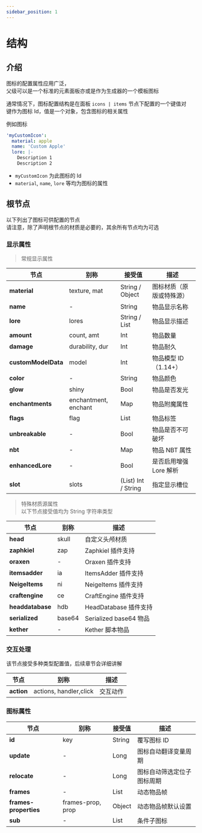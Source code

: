 ```yaml
---
sidebar_position: 1
---
```


# 结构

## 介绍

图标的配置属性应用广泛，  
父级可以是一个标准的元素面板亦或是作为生成器的一个模板图标

通常情况下，图标配置结构是在面板 `icons | items` 节点下配置的一个键值对  
键作为图标 Id，值是一个对象，包含图标的相关属性

例如图标
```yaml
'myCustomIcon':
  material: apple
  name: 'Custom Apple'
  lore: |-
    Description 1
    Description 2
```

- `myCustomIcon` 为此图标的 Id
- `material`, `name`, `lore` 等均为图标的属性

## 根节点

以下列出了图标可供配置的节点  
请注意，除了声明根节点的材质是必要的，其余所有节点均为可选  

### 显示属性

> 常规显示属性  

| **节点**              | 别称                   | 接受值                 | 描述              |
|---------------------|----------------------|---------------------|-----------------|
| **material**        | texture, mat         | String / Object     | 图标材质（原版或特殊源）    |
| **name**            | -                    | String              | 物品显示名称          |
| **lore**            | lores                | String / List       | 物品显示描述          |
| **amount**          | count, amt           | Int                 | 物品数量            |
| **damage**          | durability, dur      | Int                 | 物品耐久            |
| **customModelData** | model                | Int                 | 物品模型 ID （1.14+） |
| **color**           | -                    | String              | 物品颜色            |
| **glow**            | shiny                | Bool                | 物品是否发光          |
| **enchantments**    | enchantment, enchant | Map                 | 物品附魔属性          |
| **flags**           | flag                 | List                | 物品标签            |
| **unbreakable**     | -                    | Bool                | 物品是否不可破坏        |
| **nbt**             | -                    | Map                 | 物品 NBT 属性       |
| **enhancedLore**    | -                    | Bool                | 是否启用增强 Lore 解析  |
| **slot**            | slots                | (List) Int / String | 指定显示槽位          |

> 特殊材质源属性  
> 以下节点接受值均为 String 字符串类型

| **节点**           | 别称     | 描述                 |
|------------------|--------|-------------------------|
| **head**         | skull  | 自定义头颅材质            |
| **zaphkiel**     | zap    | Zaphkiel 插件支持        |
| **oraxen**       | -      | Oraxen 插件支持          |
| **itemsadder**   | ia     | ItemsAdder 插件支持      |
| **NeigeItems**   | ni     | NeigeItems 插件支持      |
| **craftengine**  | ce     | CraftEngine 插件支持     |
| **headdatabase** | hdb    | HeadDatabase 插件支持    |
| **serialized**   | base64 | Serialized base64 物品  |
| **kether**       | -      | Kether 脚本物品          |

### 交互处理

该节点接受多种类型配置值，后续章节会详细讲解

| **节点**     | 别称                     | 描述   |
|------------|------------------------|------|
| **action** | actions, handler,click | 交互动作 |

### 图标属性

| **节点**                | 别称                | 接受值    | 描述              |
|-----------------------|-------------------|--------|-----------------|
| **id**                | key               | String | 覆写图标 ID         |
| **update**            | -                 | Long   | 图标自动翻译变量周期      |
| **relocate**          | -                 | Long   | 图标自动筛选定位子图标周期   |
| **frames**            | -                 | List   | 动态物品帧           |
| **frames-properties** | frames-prop, prop | Object | 动态物品帧默认设置       |
| **sub**               | -                 | List   | 条件子图标           |
